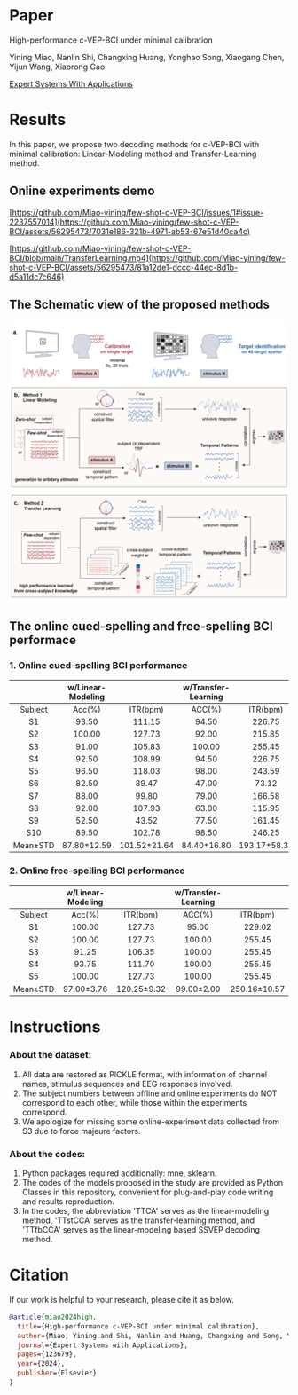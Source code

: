 # Paper
High-performance c-VEP-BCI under minimal calibration

Yining Miao, Nanlin Shi, Changxing Huang, Yonghao Song, Xiaogang Chen, Yijun Wang, Xiaorong Gao

[Expert Systems With Applications](https://www.sciencedirect.com/science/article/pii/S0957417424005451)


# Results

In this paper, we propose two decoding methods for c-VEP-BCI with minimal calibration: Linear-Modeling method and Transfer-Learning method.

## Online experiments demo

[https://github.com/Miao-yining/few-shot-c-VEP-BCI/issues/1#issue-2237557014](https://github.com/Miao-yining/few-shot-c-VEP-BCI/assets/56295473/7031e186-321b-4971-ab53-67e51d40ca4c)

[https://github.com/Miao-yining/few-shot-c-VEP-BCI/blob/main/TransferLearning.mp4](https://github.com/Miao-yining/few-shot-c-VEP-BCI/assets/56295473/81a12de1-dccc-44ec-8d1b-d5a11dc7c646)

## The Schematic view of the proposed methods

![image](https://github.com/Miao-yining/few-shot-c-VEP-BCI/blob/main/fig1.png)

## The online cued-spelling and free-spelling BCI performace

### 1. Online cued-spelling BCI performance

||w/Linear-Modeling||w/Transfer-Learning||
|:-----:|:-----:|:-----:|:-----:|:-----:|
|Subject|Acc(%)|ITR(bpm)|ACC(%)|ITR(bpm)|
|S1|93.50|111.15|94.50|226.75|
|S2|100.00|127.73|92.00|215.85|
|S3|91.00|105.83|100.00|255.45|
|S4|92.50|108.99|94.50|226.75|
|S5|96.50|118.03|98.00|243.59|
|S6|82.50|89.47|47.00|73.12|
|S7|88.00|99.80|79.00|166.58|
|S8|92.00|107.93|63.00|115.95|
|S9|52.50|43.52|77.50|161.45|
|S10|89.50|102.78|98.50|246.25|
|Mean±STD|87.80±12.59|101.52±21.64|84.40±16.80|193.17±58.39|


### 2. Online free-spelling BCI performance

||w/Linear-Modeling||w/Transfer-Learning||
|:-----:|:-----:|:-----:|:-----:|:-----:|
|Subject|Acc(%)|ITR(bpm)|ACC(%)|ITR(bpm)|
|S1|100.00|127.73|95.00|229.02|
|S2|100.00|127.73|100.00|255.45|
|S3|91.25|106.35|100.00|255.45|
|S4|93.75|111.70|100.00|255.45|
|S5|100.00|127.73|100.00|255.45|
|Mean±STD|97.00±3.76|120.25±9.32|99.00±2.00|250.16±10.57|

# Instructions
### About the dataset:
1. All data are restored as PICKLE format, with information of channel names, stimulus sequences and EEG responses involved. 
2. The subject numbers between offline and online experiments do NOT correspond to each other, while those within the experiments correspond. 
3. We apologize for missing some online-experiment data collected from S3 due to force majeure factors. 

### About the codes:
1. Python packages required additionally: mne, sklearn. 
2. The codes of the models proposed in the study are  provided as Python Classes in this repository, convenient for plug-and-play code writing and results reproduction. 
3. In the codes, the abbreviation 'TTCA' serves as the linear-modeling method, 'TTstCCA' serves as the transfer-learning method, and 'TTfbCCA' serves as the linear-modeling based SSVEP decoding method. 

# Citation

If our work is helpful to your research, please cite it as below.

```bibtex
@article{miao2024high,
  title={High-performance c-VEP-BCI under minimal calibration},
  author={Miao, Yining and Shi, Nanlin and Huang, Changxing and Song, Yonghao and Chen, Xiaogang and Wang, Yijun and Gao, Xiaorong},
  journal={Expert Systems with Applications},
  pages={123679},
  year={2024},
  publisher={Elsevier}
}
